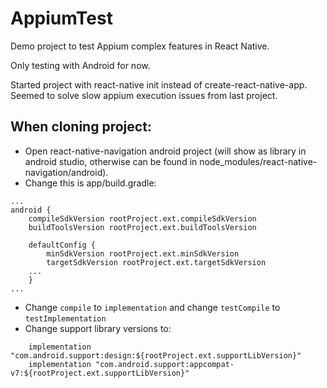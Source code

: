 # AppiumTest
Demo project to test Appium complex features in React Native.

Only testing with Android for now.

Started project with react-native init instead of create-react-native-app. 
Seemed to solve slow appium execution issues from last project. 

## When cloning project:
- Open react-native-navigation android project (will show as library in android studio, otherwise can be found in node_modules/react-native-navigation/android).
- Change this is app/build.gradle:
```
...
android {
    compileSdkVersion rootProject.ext.compileSdkVersion
    buildToolsVersion rootProject.ext.buildToolsVersion

    defaultConfig {
        minSdkVersion rootProject.ext.minSdkVersion
        targetSdkVersion rootProject.ext.targetSdkVersion
    ...
    }
...
```
- Change `compile` to `implementation` and change `testCompile` to `testImplementation`
- Change support library versions to:
```
    implementation "com.android.support:design:${rootProject.ext.supportLibVersion}"
    implementation "com.android.support:appcompat-v7:${rootProject.ext.supportLibVersion}"
```
